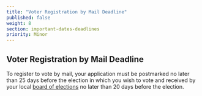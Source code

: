```yaml
---
title: "Voter Registration by Mail Deadline"
published: false
weight: 8
section: important-dates-deadlines
priority: Minor
---
```

## Voter Registration by Mail Deadline

To register to vote by mail, your application must be postmarked no later than 25 days before the election in which you wish to vote and received by your local [board of elections](http://www.elections.ny.gov/CountyBoards.html) no later than 20 days before the election.  
